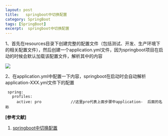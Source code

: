 ```yaml
---
layout: post
title:   springboot中切换配置 
category: SpringBoot
tags: [SpringBoot]
excerpt:  springboot中切换配置
---
```


1、首先在resources目录下创建完整的配置文件（包括测试、开发、生产环境下的相关配置文件），然后创建一个application.yml文件，因为springboot项目在启动的时候会默认加载该配置文件，解析其中的内容

![](https://img2018.cnblogs.com/i-beta/1810390/201911/1810390-20191109105052045-803484287.png)

2、在application.yml中配置一下内容，springboot在启动时会自动解析application-XXX.yml文件下的配置

	 spring:
	   profiles:
	     active: pro             //这里pro代表上面步骤中application-  后面的名称

**[参考文献]**

1. [springboot中切换配置](https://www.cnblogs.com/vegetableDD/p/11824562.html "springboot中切换配置")



